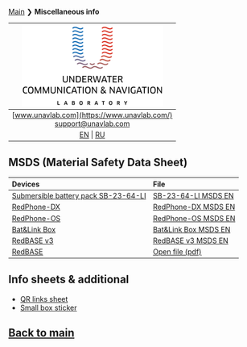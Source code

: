 [Main](/README.md) ❯ **Miscellaneous info**

| ![logo](/documentation/sm_logo.png) |
| :---: |
| [www.unavlab.com](https://www.unavlab.com/) <br/> [support@unavlab.com](mailto:support@unavlab.com) |
| [EN](misc_en.md) \| [RU](misc_ru.md) |

## MSDS (Material Safety Data Sheet)

| Devices | File |
| :--- | :--- |
| [Submersible battery pack SB-23-64-LI](/documentation/EN/Accessories/Sub_batteries_en.md) | [SB-23-64-LI MSDS EN](/documentation/EN/Misc/SB_23_64_LI_MSDS_en.md) |
| [RedPhone-DX](/documentation/EN/RedPhone/RedPhone_DX_Specification_en.md) | [RedPhone-DX MSDS EN](/documentation/EN/Misc/RedPhone_DX_MSDS_en.md) |
| [RedPhone-OS](/documentation/EN/RedPhone/RedPhone_OS_Specification_en.md) | [RedPhone-OS MSDS EN](/documentation/EN/Misc/RedPhone_OS_MSDS_en.md) |
| [Bat&Link Box](/documentation/EN/Zima/Bat_n_link_box_Specification_en.md) | [Bat&Link Box MSDS EN](/documentation/EN/Misc/BatLinkBox_MSDS_en.md) |
| [RedBASE v3](/documentation/EN/RedWAVE/RedBASE_Specification_en.md) | [RedBASE v3 MSDS EN](/documentation/EN/Misc/RedBase_v3_LiFEPO4_msds_ru.md) |
| [RedBASE](/documentation/EN/RedWAVE/RedBASE_Specification_en.md) | [Open file \(pdf\)](/documentation/msds_delta12v4_5ah.pdf) |

## Info sheets & additional
* [QR links sheet](/documentation/EN/Misc/l2c.md)
* [Small box sticker](/documentation/EN/Misc/package_sticker.md)

## [Back to main](README.md)
